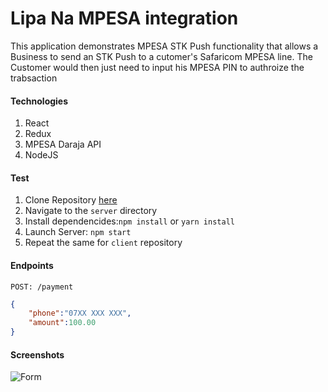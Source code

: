 # Lipa Na MPESA integration
This application demonstrates MPESA STK Push functionality that allows a Business to send an STK Push to a cutomer's Safaricom MPESA line. The Customer would then just need to input his MPESA PIN to authroize the trabsaction 
#### Technologies
1. React
2. Redux
3. MPESA Daraja API
4. NodeJS

#### Test
1. Clone Repository [here](https://github.com/ywalakamar/mpesa-web-integration.git)
2. Navigate to the `server` directory
3. Install dependencides:`npm install` or `yarn install`
4. Launch Server: `npm start`
5. Repeat the same for `client` repository
#### Endpoints
```POST: /payment```
```json
{
    "phone":"07XX XXX XXX", 
    "amount":100.00
}
```
#### Screenshots
![Form](./client/images/forms.png "Input Form")
